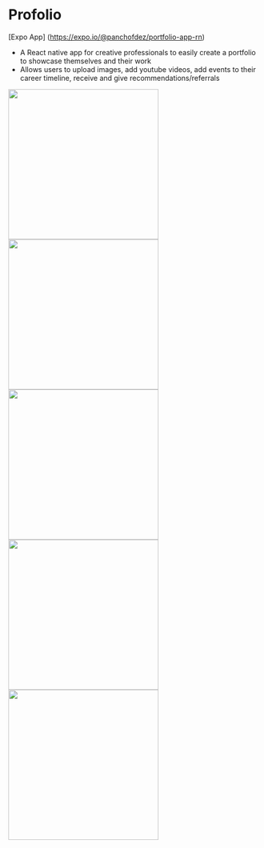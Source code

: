 # Profolio 

[Expo App] (https://expo.io/@panchofdez/portfolio-app-rn)

* A React native app for creative professionals to easily create a portfolio to showcase themselves and their work
* Allows users to upload images, add youtube videos, add events to their career timeline, receive and give recommendations/referrals

<img src="https://user-images.githubusercontent.com/54787118/94999823-1459fe80-058a-11eb-8b61-7d6319b86235.jpg" width="300">
<img src="https://user-images.githubusercontent.com/54787118/94999823-1459fe80-058a-11eb-8b61-7d6319b86235.jpg" width="300">
<img src="https://user-images.githubusercontent.com/54787118/94999823-1459fe80-058a-11eb-8b61-7d6319b86235.jpg" width="300">
<img src="https://user-images.githubusercontent.com/54787118/94999823-1459fe80-058a-11eb-8b61-7d6319b86235.jpg" width="300">
<img src="https://user-images.githubusercontent.com/54787118/94999823-1459fe80-058a-11eb-8b61-7d6319b86235.jpg" width="300">

